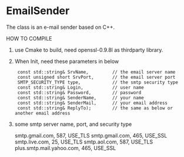 # EmailSender
The class is an e-mail sender based on C++.

HOW TO COMPILE

1. use Cmake to build, need openssl-0.9.8l as thirdparty library.

2. When Init, need these parameters in below

		const std::string& SrvName,			// the email server name
		const unsigned short SrvPort,		// the email server port
		SMTP_SECURITY_TYPE type,			// the smtp security type
		const std::string& Login,			// user name 
		const std::string& Password,		// password
		const std::string& SenderName,		// your name
		const std::string& SenderMail,		// your email address
		const std::string& ReplyTo);		// the same as below or another email address
		
2. some smtp server name, port, and security type

	smtp.gmail.com,	587,	USE_TLS
	smtp.gmail.com,	465,	USE_SSL
	smtp.live.com,	25,		USE_TLS
	smtp.aol.com,	587,	USE_TLS
	plus.smtp.mail.yahoo.com,	465,	USE_SSL

